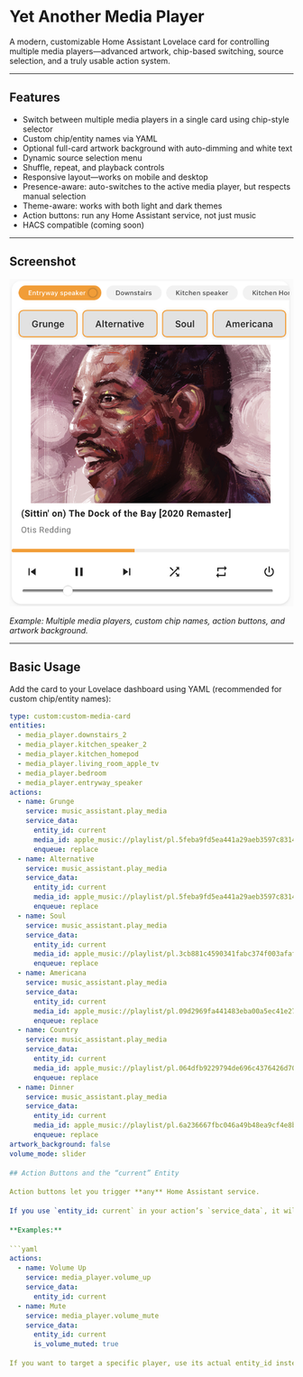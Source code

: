 # Yet Another Media Player

A modern, customizable Home Assistant Lovelace card for controlling multiple media players—advanced artwork, chip-based switching, source selection, and a truly usable action system.

---

## Features

- Switch between multiple media players in a single card using chip-style selector
- Custom chip/entity names via YAML
- Optional full-card artwork background with auto-dimming and white text
- Dynamic source selection menu
- Shuffle, repeat, and playback controls
- Responsive layout—works on mobile and desktop
- Presence-aware: auto-switches to the active media player, but respects manual selection
- Theme-aware: works with both light and dark themes
- Action buttons: run any Home Assistant service, not just music
- HACS compatible (coming soon)

---

## Screenshot

![Yet Another Media Player screenshot](assets/screenshot1.png)

*Example: Multiple media players, custom chip names, action buttons, and artwork background.*

---

## Basic Usage

Add the card to your Lovelace dashboard using YAML (recommended for custom chip/entity names):

```yaml
type: custom:custom-media-card
entities:
  - media_player.downstairs_2
  - media_player.kitchen_speaker_2
  - media_player.kitchen_homepod
  - media_player.living_room_apple_tv
  - media_player.bedroom
  - media_player.entryway_speaker
actions:
  - name: Grunge
    service: music_assistant.play_media
    service_data:
      entity_id: current
      media_id: apple_music://playlist/pl.5feba9fd5ea441a29aeb3597c8314384
      enqueue: replace
  - name: Alternative
    service: music_assistant.play_media
    service_data:
      entity_id: current
      media_id: apple_music://playlist/pl.5feba9fd5ea441a29aeb3597c8314384
      enqueue: replace
  - name: Soul
    service: music_assistant.play_media
    service_data:
      entity_id: current
      media_id: apple_music://playlist/pl.3cb881c4590341fabc374f003afaf2b4
      enqueue: replace
  - name: Americana
    service: music_assistant.play_media
    service_data:
      entity_id: current
      media_id: apple_music://playlist/pl.09d2969fa441483eba00a5ec41e279eb
      enqueue: replace
  - name: Country
    service: music_assistant.play_media
    service_data:
      entity_id: current
      media_id: apple_music://playlist/pl.064dfb9229794de696c4376426d709ac
      enqueue: replace
  - name: Dinner
    service: music_assistant.play_media
    service_data:
      entity_id: current
      media_id: apple_music://playlist/pl.6a236667fbc046a49b48ea9cf4e8b639
      enqueue: replace
artwork_background: false
volume_mode: slider

## Action Buttons and the “current” Entity

Action buttons let you trigger **any** Home Assistant service.

If you use `entity_id: current` in your action’s `service_data`, it will **automatically target the currently selected media player** in the card UI.

**Examples:**

```yaml
actions:
  - name: Volume Up
    service: media_player.volume_up
    service_data:
      entity_id: current
  - name: Mute
    service: media_player.volume_mute
    service_data:
      entity_id: current
      is_volume_muted: true

If you want to target a specific player, use its actual entity_id instead of current.                  